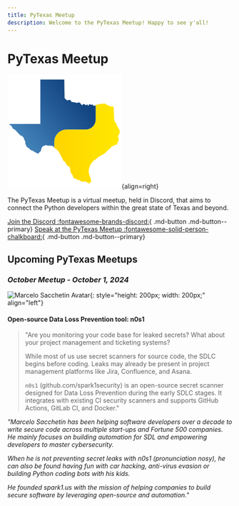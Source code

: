 ```yaml
---
title: PyTexas Meetup
description: Welcome to the PyTexas Meetup! Happy to see y'all!
---
```


# PyTexas Meetup


![PyTexas Logo](assets/images/pytexas-logo.png){align=right}

The PyTexas Meetup is a virtual meetup, held in Discord, that aims to 
connect the Python developers within the great state
of Texas and beyond. 

[Join the Discord :fontawesome-brands-discord:](https://discord.gg/jNPAbcNukj){ .md-button .md-button--primary}
[Speak at the PyTexas Meetup :fontawesome-solid-person-chalkboard:](https://forms.gle/a9WrW7wJSkPCCG437){ .md-button .md-button--primary}

## Upcoming PyTexas Meetups

### _October Meetup - October 1, 2024_

![Marcelo Sacchetin Avatar](https://images.squarespace-cdn.com/content/v1/5a60c2ed017db2e8dedb82b7/1596464328366-LATX12LSPIG51T2W4QF5/Marcelo.jpg?format=1500w){: style="height: 200px; width: 200px;" align="left"}

#### Open-source Data Loss Prevention tool: n0s1

> "Are you monitoring your code base for leaked secrets? What about your project management and ticketing systems?
>
> While most of us use secret scanners for source code, the SDLC begins before coding. Leaks may already be present in project management platforms like Jira, Confluence, and Asana.
>
> `n0s1` (github.com/spark1security) is an open-source secret scanner designed for Data Loss Prevention during the early SDLC stages. It integrates with existing CI security scanners and supports GitHub Actions, GitLab CI, and Docker."

*"Marcelo Sacchetin has been helping software developers over a decade to write secure code across multiple start-ups and Fortune 500 companies. He mainly focuses on building automation for SDL and empowering developers to master cybersecurity.*

*When he is not preventing secret leaks with n0s1 (pronunciation nosy), he can also be found having fun with car hacking, anti-virus evasion or building Python coding bots with his kids.*

*He founded spark1.us with the mission of helping companies to build secure software by leveraging open-source and automation."*
